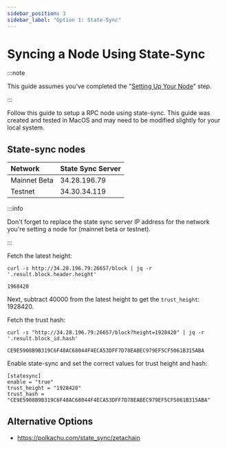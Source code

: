 ```yaml
---
sidebar_position: 3
sidebar_label: "Option 1: State-Sync"
---
```


# Syncing a Node Using State-Sync

:::note

This guide assumes you've completed the
"[Setting Up Your Node](/validators/setup)" step.

:::

Follow this guide to setup a RPC node using state-sync. This guide was created
and tested in MacOS and may need to be modified slightly for your local system.

## State-sync nodes

| Network      | State Sync Server |
| :----------- | :---------------- |
| Mainnet Beta | 34.28.196.79      |
| Testnet      | 34.30.34.119      |

:::info

Don't forget to replace the state sync server IP address for the network you're
setting a node for (mainnet beta or testnet).

:::

Fetch the latest height:

```
curl -s http://34.28.196.79:26657/block | jq -r '.result.block.header.height'

1968420
```

Next, subtract 40000 from the latest height to get the `trust_height`: 1928420.

Fetch the trust hash:

```
curl -s "http://34.28.196.79:26657/block?height=1928420" | jq -r '.result.block_id.hash'

CE9E5908B9B319C6F48AC68044F4ECA53DFF7D78EABEC979EF5CF5061B315ABA
```

Enable state-sync and set the correct values for trust height and hash:

```text title="~/.zetacored/config/config.toml"
[statesync]
enable = "true"
trust_height = "1928420"
trust_hash = "CE9E5908B9B319C6F48AC68044F4ECA53DFF7D78EABEC979EF5CF5061B315ABA"
```

## Alternative Options

- https://polkachu.com/state_sync/zetachain

